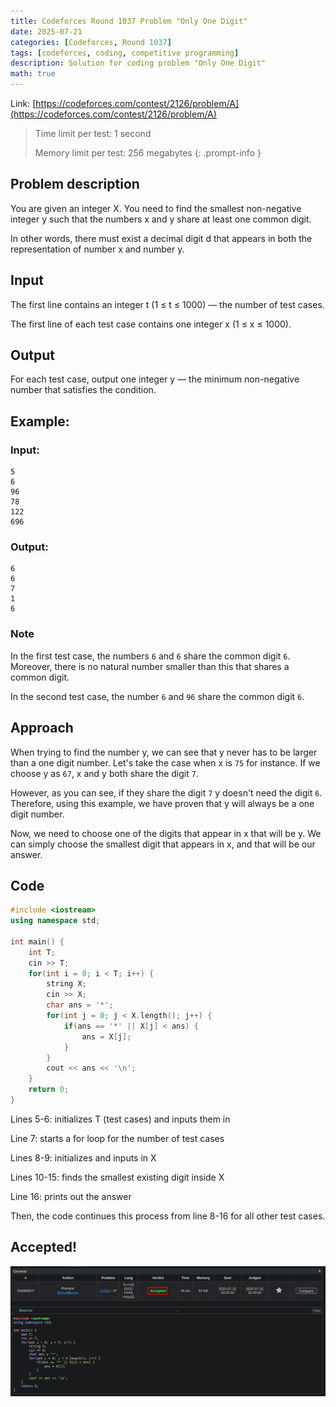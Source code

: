 ```yaml
---
title: Codeforces Round 1037 Problem "Only One Digit"
date: 2025-07-21
categories: [Codeforces, Round 1037]
tags: [codeforces, coding, competitive programming]
description: Solution for coding problem "Only One Digit"
math: true
---
```


Link: [https://codeforces.com/contest/2126/problem/A](https://codeforces.com/contest/2126/problem/A)

> 
> Time limit per test: 1 second
> 
> Memory limit per test: 256 megabytes
{: .prompt-info }

## Problem description
You are given an integer X. You need to find the smallest non-negative integer y such that the numbers x and y share at least one common digit.

In other words, there must exist a decimal digit d that appears in both the representation of number x and number y.

## Input

The first line contains an integer t (1 ≤ t ≤ 1000) — the number of test cases.

The first line of each test case contains one integer x (1 ≤ x ≤ 1000).

## Output

For each test case, output one integer y — the minimum non-negative number that satisfies the condition.

## Example:

### Input: 
```
5
6
96
78
122
696
```

### Output:
```
6
6
7
1
6
```

### Note
In the first test case, the numbers `6` and `6` share the common digit `6`. Moreover, there is no natural number smaller than this that shares a common digit.

In the second test case, the number `6` and `96` share the common digit `6`.

## Approach
When trying to find the number y, we can see that y never has to be larger than a one digit number. Let's take the case when x is `75` for instance. If we choose y as `67`, x and y both share the digit `7`.

However, as you can see, if they share the digit `7` y doesn't need the digit `6`. Therefore, using this example, we have proven that y will always be a one digit number.

Now, we need to choose one of the digits that appear in x that will be y. We can simply choose the smallest digit that appears in x, and that will be our answer.

## Code
```c++
#include <iostream>
using namespace std;

int main() {
    int T;
    cin >> T;
    for(int i = 0; i < T; i++) {
        string X;
        cin >> X;
        char ans = '*';
        for(int j = 0; j < X.length(); j++) {
            if(ans == '*' || X[j] < ans) {
                ans = X[j];
            }
        }
        cout << ans << '\n';
    }
    return 0;
}
```

Lines 5-6: initializes T (test cases) and inputs them in

Line 7: starts a for loop for the number of test cases

Lines 8-9: initializes and inputs in X

Lines 10-15: finds the smallest existing digit inside X

Line 16: prints out the answer

Then, the code continues this process from line 8-16 for all other test cases.

## Accepted!

![Problem A Accepted](/assets/img/codeforces/round1037/problemA.png)
